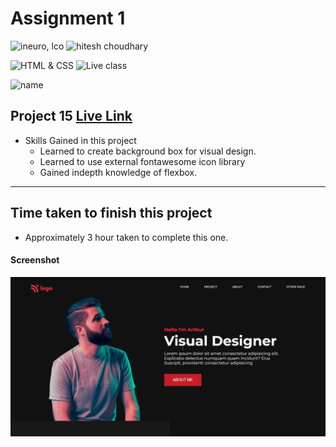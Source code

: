 # Assignment 1

![ineuro, lco](https://img.shields.io/badge/iNeuron-LCO-green)
![hitesh choudhary](https://img.shields.io/badge/Hitesh--Choudhary-Full--stack--JS--bootcamp-red)

![HTML & CSS](https://img.shields.io/badge/HTML-CSS-orange)
![Live class](https://img.shields.io/badge/LIVE--CLASS-PROJECT--15-lightgrey)

![name](https://img.shields.io/badge/Kaushal--Mehta-MCA--last--year-lightgrey)

## Project 15 [Live Link](https://live-proj-15.netlify.app)

-   Skills Gained in this project
    -   Learned to create background box for visual design.
    -   Learned to use external fontawesome icon library
    -   Gained indepth knowledge of flexbox.

---

## Time taken to finish this project

-   Approximately 3 hour taken to complete this one.

#### Screenshot

![Desktop](./screenshots/project-15.png)

